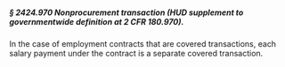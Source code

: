 ##### § 2424.970 Nonprocurement transaction (HUD supplement to governmentwide definition at 2 CFR 180.970). #####

In the case of employment contracts that are covered transactions, each salary payment under the contract is a separate covered transaction.